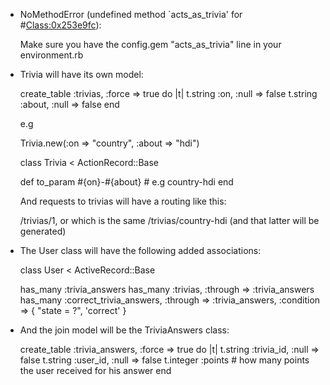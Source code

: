 * NoMethodError (undefined method `acts\_as\_trivia' for #<Class:0x253e9fc>):

  Make sure you have the config.gem "acts\_as\_trivia" line in your environment.rb

* Trivia will have its own model:

  create_table :trivias, :force => true do |t|
    t.string  :on, :null => false
    t.string  :about, :null => false
  end
  
  e.g
  
  Trivia.new(:on => "country", :about => "hdi")
  
  class Trivia < ActionRecord::Base
  
    def to\_param
      #{on}-#{about} # e.g country-hdi
    end
    
  And requests to trivias will have a routing like this:
  
  /trivias/1, or which is the same
  /trivias/country-hdi (and that latter will be generated)
  

* The User class will have the following added associations:

  class User < ActiveRecord::Base
  
    has_many :trivia_answers
    has_many :trivias, :through => :trivia_answers
    has_many :correct_trivia_answers, :through => :trivia_answers, :condition => { "state = ?", 'correct' }
    
* And the join model will be the TriviaAnswers class:

    create_table :trivia_answers, :force => true do |t|
      t.string  :trivia_id, :null => false
      t.string  :user_id, :null => false
      t.integer :points # how many points the user received for his answer
    end

